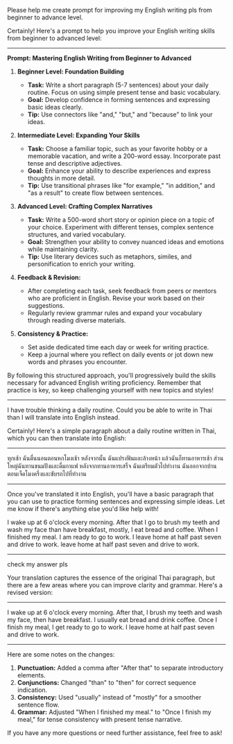 Please help me create prompt for improving my English writing pls from beginner to advance level.


Certainly! Here's a prompt to help you improve your English writing skills from beginner to advanced level:

---

**Prompt: Mastering English Writing from Beginner to Advanced**

1. **Beginner Level: Foundation Building**
   - **Task:** Write a short paragraph (5-7 sentences) about your daily routine. Focus on using simple present tense and basic vocabulary.
   - **Goal:** Develop confidence in forming sentences and expressing basic ideas clearly.
   - **Tip:** Use connectors like "and," "but," and "because" to link your ideas.

2. **Intermediate Level: Expanding Your Skills**
   - **Task:** Choose a familiar topic, such as your favorite hobby or a memorable vacation, and write a 200-word essay. Incorporate past tense and descriptive adjectives.
   - **Goal:** Enhance your ability to describe experiences and express thoughts in more detail.
   - **Tip:** Use transitional phrases like "for example," "in addition," and "as a result" to create flow between sentences.

3. **Advanced Level: Crafting Complex Narratives**
   - **Task:** Write a 500-word short story or opinion piece on a topic of your choice. Experiment with different tenses, complex sentence structures, and varied vocabulary.
   - **Goal:** Strengthen your ability to convey nuanced ideas and emotions while maintaining clarity.
   - **Tip:** Use literary devices such as metaphors, similes, and personification to enrich your writing.

4. **Feedback & Revision:**
   - After completing each task, seek feedback from peers or mentors who are proficient in English. Revise your work based on their suggestions.
   - Regularly review grammar rules and expand your vocabulary through reading diverse materials.

5. **Consistency & Practice:**
   - Set aside dedicated time each day or week for writing practice.
   - Keep a journal where you reflect on daily events or jot down new words and phrases you encounter.

By following this structured approach, you'll progressively build the skills necessary for advanced English writing proficiency. Remember that practice is key, so keep challenging yourself with new topics and styles!


---
I have trouble thinking a daily routine. Could you be able to write in Thai than I will translate into English instead. 



Certainly! Here's a simple paragraph about a daily routine written in Thai, which you can then translate into English:

---

ทุกเช้า ฉันตื่นนอนตอนหกโมงเช้า หลังจากนั้น ฉันแปรงฟันและล้างหน้า แล้วฉันก็ทานอาหารเช้า ส่วนใหญ่ฉันทานขนมปังและดื่มกาแฟ หลังจากทานอาหารเสร็จ ฉันเตรียมตัวไปทำงาน ฉันออกจากบ้านตอนเจ็ดโมงครึ่งและขับรถไปที่ทำงาน

---

Once you've translated it into English, you'll have a basic paragraph that you can use to practice forming sentences and expressing simple ideas. Let me know if there's anything else you'd like help with!

I wake up at 6 o'clock every morning. After that I go to brush my teeth and wash my face than have breakfast, mostly, I eat bread and coffee. When I finished my meal. I am ready to go to work. I leave home at half past seven and drive to work. leave home at half past seven and drive to work.

---
check my answer pls


Your translation captures the essence of the original Thai paragraph, but there are a few areas where you can improve clarity and grammar. Here's a revised version:

---

I wake up at 6 o'clock every morning. After that, I brush my teeth and wash my face, then have breakfast. I usually eat bread and drink coffee. Once I finish my meal, I get ready to go to work. I leave home at half past seven and drive to work.

---

Here are some notes on the changes:

1. **Punctuation:** Added a comma after "After that" to separate introductory elements.
2. **Conjunctions:** Changed "than" to "then" for correct sequence indication.
3. **Consistency:** Used "usually" instead of "mostly" for a smoother sentence flow.
4. **Grammar:** Adjusted "When I finished my meal." to "Once I finish my meal," for tense consistency with present tense narrative.

If you have any more questions or need further assistance, feel free to ask!